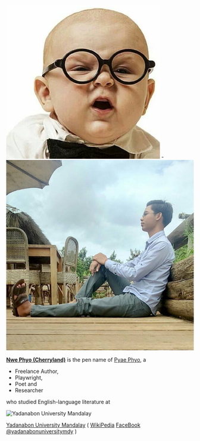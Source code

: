 ![NwePhyo](NwePhyo.jpg) - ![PyaePhyo](PyaePhyo.jpg)

**[Nwe Phyo (Cherryland)](AUTHOR.md)** is the pen name of [Pyae Phyo](https://www.facebook.com/profile.php?id=100006097052369), a
* Freelance Author,
* Playwright,
* Poet and
* Researcher

who studied English-language literature at 

![Yadanabon University Mandalay](https://upload.wikimedia.org/wikipedia/en/d/d5/Yadanabon_University_Logo.png)

[Yadanabon University Mandalay](http://www.ydbu.edu.mm/)
( [WikiPedia](https://en.wikipedia.org/wiki/Yadanabon_University)
 [FaceBook](https://www.facebook.com/YadanabonUniversityOfficial) [@yadanabonuniversitymdy](https://www.facebook.com/yadanabonuniversitymdy) )